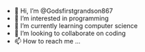 - 👋 Hi, I’m @Godsfirstgrandson867
- 👀 I’m interested in programming 
- 🌱 I’m currently learning computer science
- 💞️ I’m looking to collaborate on coding
- 📫 How to reach me ...

<!---
Godsfirstgrandson867/Godsfirstgrandson867 is a ✨ special ✨ repository because its `README.md` (this file) appears on your GitHub profile.
You can click the Preview link to take a look at your changes.
--->
